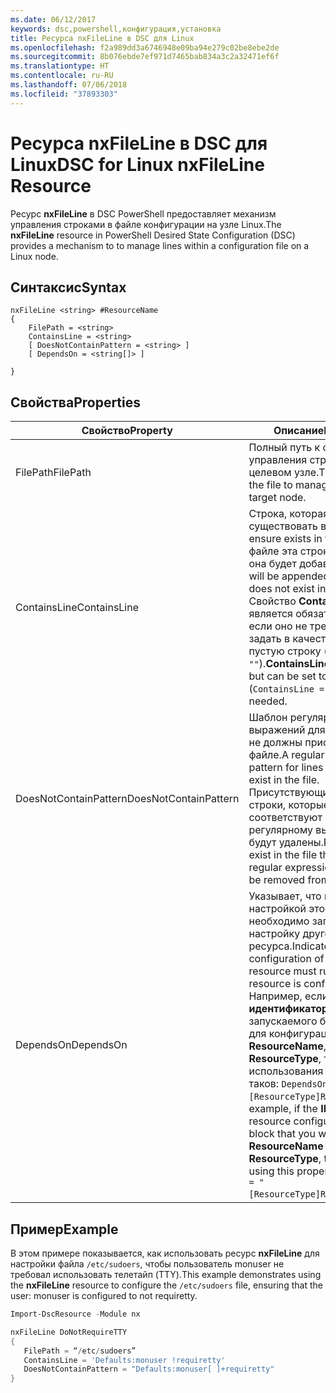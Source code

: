 ```yaml
---
ms.date: 06/12/2017
keywords: dsc,powershell,конфигурация,установка
title: Ресурса nxFileLine в DSC для Linux
ms.openlocfilehash: f2a989dd3a6746948e09ba94e279c02be8ebe2de
ms.sourcegitcommit: 8b076ebde7ef971d7465bab834a3c2a32471ef6f
ms.translationtype: HT
ms.contentlocale: ru-RU
ms.lasthandoff: 07/06/2018
ms.locfileid: "37893303"
---
```

# <a name="dsc-for-linux-nxfileline-resource"></a><span data-ttu-id="1fa07-103">Ресурса nxFileLine в DSC для Linux</span><span class="sxs-lookup"><span data-stu-id="1fa07-103">DSC for Linux nxFileLine Resource</span></span>

<span data-ttu-id="1fa07-104">Ресурс **nxFileLine** в DSC PowerShell предоставляет механизм управления строками в файле конфигурации на узле Linux.</span><span class="sxs-lookup"><span data-stu-id="1fa07-104">The **nxFileLine** resource in PowerShell Desired State Configuration (DSC) provides a mechanism to to manage lines within a configuration file on a Linux node.</span></span>

## <a name="syntax"></a><span data-ttu-id="1fa07-105">Синтаксис</span><span class="sxs-lookup"><span data-stu-id="1fa07-105">Syntax</span></span>

```
nxFileLine <string> #ResourceName
{
    FilePath = <string>
    ContainsLine = <string>
    [ DoesNotContainPattern = <string> ]
    [ DependsOn = <string[]> ]

}
```

## <a name="properties"></a><span data-ttu-id="1fa07-106">Свойства</span><span class="sxs-lookup"><span data-stu-id="1fa07-106">Properties</span></span>

|  <span data-ttu-id="1fa07-107">Свойство</span><span class="sxs-lookup"><span data-stu-id="1fa07-107">Property</span></span> |  <span data-ttu-id="1fa07-108">Описание</span><span class="sxs-lookup"><span data-stu-id="1fa07-108">Description</span></span> |
|---|---|
| <span data-ttu-id="1fa07-109">FilePath</span><span class="sxs-lookup"><span data-stu-id="1fa07-109">FilePath</span></span>| <span data-ttu-id="1fa07-110">Полный путь к файлу для управления строками на целевом узле.</span><span class="sxs-lookup"><span data-stu-id="1fa07-110">The full path to the file to manage lines in on the target node.</span></span>|
| <span data-ttu-id="1fa07-111">ContainsLine</span><span class="sxs-lookup"><span data-stu-id="1fa07-111">ContainsLine</span></span>| <span data-ttu-id="1fa07-112">Строка, которая должна существовать в файле.</span><span class="sxs-lookup"><span data-stu-id="1fa07-112">A line to ensure exists in the file.</span></span> <span data-ttu-id="1fa07-113">Если в файле эта строка отсутствует, она будет добавлена.</span><span class="sxs-lookup"><span data-stu-id="1fa07-113">This line will be appended to the file if it does not exist in the file.</span></span> <span data-ttu-id="1fa07-114">Свойство **ContainsLine** является обязательным, но, если оно не требуется, можно задать в качестве его значения пустую строку (`ContainsLine = ""`).</span><span class="sxs-lookup"><span data-stu-id="1fa07-114">**ContainsLine** is mandatory, but can be set to an empty string (`ContainsLine = ""`) if it is not needed.</span></span>|
| <span data-ttu-id="1fa07-115">DoesNotContainPattern</span><span class="sxs-lookup"><span data-stu-id="1fa07-115">DoesNotContainPattern</span></span>| <span data-ttu-id="1fa07-116">Шаблон регулярных выражений для строк, которые не должны присутствовать в файле.</span><span class="sxs-lookup"><span data-stu-id="1fa07-116">A regular expression pattern for lines that should not exist in the file.</span></span> <span data-ttu-id="1fa07-117">Присутствующие в файле строки, которые соответствуют этому регулярному выражению, будут удалены.</span><span class="sxs-lookup"><span data-stu-id="1fa07-117">For any lines that exist in the file that match this regular expression, the line will be removed from the file.</span></span>|
| <span data-ttu-id="1fa07-118">DependsOn</span><span class="sxs-lookup"><span data-stu-id="1fa07-118">DependsOn</span></span> | <span data-ttu-id="1fa07-119">Указывает, что перед настройкой этого ресурса необходимо запустить настройку другого ресурса.</span><span class="sxs-lookup"><span data-stu-id="1fa07-119">Indicates that the configuration of another resource must run before this resource is configured.</span></span> <span data-ttu-id="1fa07-120">Например, если **идентификатор** первого запускаемого блока сценария для конфигурации ресурса — **ResourceName**, а его тип — **ResourceType**, то синтаксис использования этого свойства таков: `DependsOn = "[ResourceType]ResourceName"`.</span><span class="sxs-lookup"><span data-stu-id="1fa07-120">For example, if the **ID** of the resource configuration script block that you want to run first is **ResourceName** and its type is **ResourceType**, the syntax for using this property is `DependsOn = "[ResourceType]ResourceName"`.</span></span>|

## <a name="example"></a><span data-ttu-id="1fa07-121">Пример</span><span class="sxs-lookup"><span data-stu-id="1fa07-121">Example</span></span>

<span data-ttu-id="1fa07-122">В этом примере показывается, как использовать ресурс **nxFileLine** для настройки файла `/etc/sudoers`, чтобы пользователь monuser не требовал использовать телетайп (TTY).</span><span class="sxs-lookup"><span data-stu-id="1fa07-122">This example demonstrates using the **nxFileLine** resource to configure the `/etc/sudoers` file, ensuring that the user: monuser is configured to not requiretty.</span></span>

```powershell
Import-DscResource -Module nx

nxFileLine DoNotRequireTTY
{
   FilePath = “/etc/sudoers”
   ContainsLine = 'Defaults:monuser !requiretty'
   DoesNotContainPattern = "Defaults:monuser[ ]+requiretty"
}
```